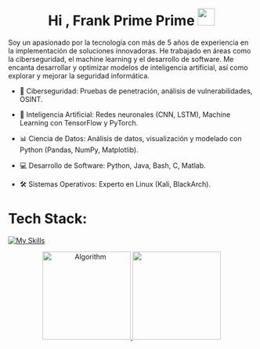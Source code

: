 <h1 align="center"><b>Hi , Frank Prime Prime </b><img src="https://media.giphy.com/media/hvRJCLFzcasrR4ia7z/giphy.gif" width="35"></h1>

Soy un apasionado por la tecnología con más de 5 años de experiencia en la implementación de soluciones innovadoras.
He trabajado en áreas como la ciberseguridad, el machine learning y el desarrollo de software. Me encanta desarrollar y optimizar modelos de inteligencia artificial, así como explorar y mejorar la seguridad informática.

- 🔐 Ciberseguridad: Pruebas de penetración, análisis de vulnerabilidades, OSINT.

- 🤖 Inteligencia Artificial: Redes neuronales (CNN, LSTM), Machine Learning con TensorFlow y PyTorch.

- 📊 Ciencia de Datos: Análisis de datos, visualización y modelado con Python (Pandas, NumPy, Matplotlib).

- 💻 Desarrollo de Software: Python, Java, Bash, C, Matlab.

- 🛠 Sistemas Operativos: Experto en Linux (Kali, BlackArch).

# Tech Stack:

[![My Skills](https://skillicons.dev/icons?i=aws,bash,c,latex,linux,md,matlab,postgres,py,r,vscode)](https://skillicons.dev)

<p align="center">
  <a href="https://github.com/root01-Algorithm" class="rich-diff-level-one">
    <img src="https://github-readme-stats.vercel.app/api?username=root01-Algorithm&show_icons=true&theme=dark" alt="Algorithm" height="180em" />
    <img src="https://github-readme-stats.vercel.app/api/top-langs/?username=root01-Algorithm&exclude_repo=KNN-Image-Classification&show_icons=true&hide_border=false&layout=compact&langs_count=8&theme=dark" height="180em" />
  </a> 
</p>
